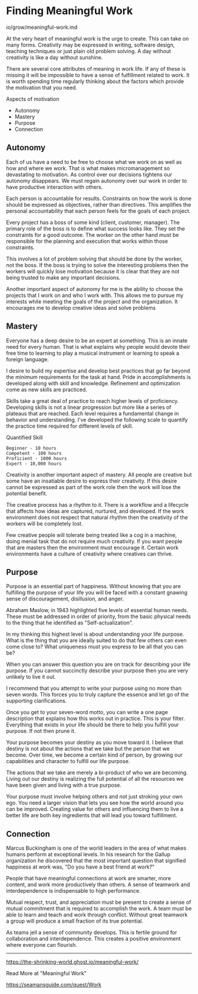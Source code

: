 # Finding Meaningful Work

io/grow/meaningful-work.md


At the very heart of meaningful work is the urge to create. This can take on many forms. Creativity may be expressed in writing, software design, teaching techniques or just plain old problem solving. A day without creativity is like a day without sunshine.

There are several core attributes of meaning in work life. If any of these is missing it will be impossible to have a sense of fulfillment related to work. It is worth spending time regularly thinking about the factors which provide the motivation that you need.

Aspects of motivation

* Autonomy
* Mastery
* Purpose
* Connection

## Autonomy

Each of us have a need to be free to choose what we work on as well as how and where we work. That is what makes micromanagement so devastating to motivation. As control over our decisions tightens our autonomy disappears. We must regain autonomy over our work in order to have productive interaction with others.

Each person is accountable for results. Constraints on how the work is done should be expressed as objectives, rather than directives. This amplifies the personal accountability that each person feels for the goals of each project.

Every project has a boss of some kind (client, customer, manager). The primary role of the boss is to define what success looks like. They set the constraints for a good outcome. The worker on the other hand must be responsible for the planning and execution that works within those constraints.

This involves a lot of problem solving that should be done by the worker, not the boss. If the boss is trying to solve the interesting problems then the workers will quickly lose motivation because it is clear that they are not being trusted to make any important decisions.

Another important aspect of autonomy for me is the ability to choose the projects that I work on and who I work with. This allows me to pursue my interests while meeting the goals of the project and the organization. It encourages me to develop creative ideas and solve problems


## Mastery

Everyone has a deep desire to be an expert at something. This is an innate need for every human. That is what explains why people would devote their free time to learning to play a musical instrument or learning to speak a foreign language.

I desire to build my expertise and develop best practices that go far beyond the minimum requirements for the task at hand. Pride in accomplishments is developed along with skill and knowledge. Refinement and optimization come as new skills are practiced.

Skills take a great deal of practice to reach higher levels of proficiency. Developing skills is not a linear progression but more like a series of plateaus that are reached. Each level requires a fundamental change in behavior and understanding. I've developed the following scale to quantify the practice time required for different levels of skill.

Quantified Skill

    Beginner - 10 hours
    Competent - 100 hours
    Proficient - 1000 hours
    Expert - 10,000 hours

Creativity is another important aspect of mastery. All people are creative but some have an insatiable desire to express their creativity. If this desire cannot be expressed as part of the work role then the work will lose the potential benefit.

The creative process has a rhythm to it. There is a workflow and a lifecycle that affects how ideas are captured, nurtured, and developed. If the work environment does not respect that natural rhythm then the creativity of the workers will be completely lost.

Few creative people will tolerate being treated like a cog in a machine, doing menial task that do not require much creativity. If you want people that are masters then the environment must encourage it. Certain work environments have a culture of creativity where creatives can thrive.


## Purpose

Purpose is an essential part of happiness. Without knowing that you are fulfilling the purpose of your life you will be faced with a constant gnawing sense of discouragement, disillusion, and anger.

Abraham Maslow, in 1943 highlighted five levels of essential human needs. These must be addressed in order of priority, from the basic physical needs to the thing that he identified as "Self-actualization".

In my thinking this highest level is about understanding your life purpose. What is the thing that you are ideally suited to do that few others can even come close to? What uniqueness must you express to be all that you can be?

When you can answer this question you are on track for describing your life purpose. If you cannot succinctly describe your purpose then you are very unlikely to live it out.

I recommend that you attempt to write your purpose using no more than seven words. This forces you to truly capture the essence and let go of the supporting clarifications.

Once you get to your seven-word motto, you can write a one page description that explains how this works out in practice. This is your filter. Everything that exists in your life should be there to help you fulfill your purpose. If not then prune it.

Your purpose becomes your destiny as you move toward it. I believe that destiny is not about the actions that we take but the person that we become. Over time, we become a certain kind of person, by growing our capabilities and character to fulfill our life purpose.

The actions that we take are merely a bi-product of who we are becoming. Living out our destiny is realizing the full potential of all the resources we have been given and living with a true purpose.

Your purpose must involve helping others and not just stroking your own ego. You need a larger vision that lets you see how the world around you can be improved. Creating value for others and influencing them to live a better life are both key ingredients that will lead you toward fulfillment.


## Connection

Marcus Buckingham is one of the world leaders in the area of what makes humans perform at exceptional levels. In his research for the Gallup organization he discovered that the most important question that signified happiness at work was, "Do you have a best friend at work?"

People that have meaningful connections at work are smarter, more content, and work more productively than others. A sense of teamwork and interdependence is indispensable to high performance.

Mutual respect, trust, and appreciation must be present to create a sense of mutual commitment that is required to accomplish the work. A team must be able to learn and teach and work through conflict. Without great teamwork a group will produce a small fraction of its true potential.

As teams jell a sense of community develops. This is fertile ground for collaboration and interdependence. This creates a positive environment where everyone can flourish.


---

https://the-shrinking-world.ghost.io/meaningful-work/

Read More at "Meaningful Work" 

https://seamansguide.com/quest/Work

